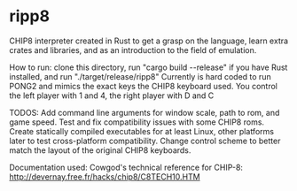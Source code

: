 # ripp8
CHIP8 interpreter created in Rust to get a grasp on the language, learn extra crates and libraries, and as an introduction to the field of emulation.

How to run: clone this directory, run "cargo build --release" if you have Rust installed, and run "./target/release/ripp8"
Currently is hard coded to run PONG2 and mimics the exact keys the CHIP8 keyboard used.
You control the left player with 1 and 4, the right player with D and C

TODOS:
Add command line arguments for window scale, path to rom, and game speed.
Test and fix compatibility issues with some CHIP8 roms.
Create statically compiled executables for at least Linux, other platforms later to test cross-platform compatibility.
Change control scheme to better match the layout of the original CHIP8 keyboards.

Documentation used: Cowgod's technical reference for CHIP-8: http://devernay.free.fr/hacks/chip8/C8TECH10.HTM

